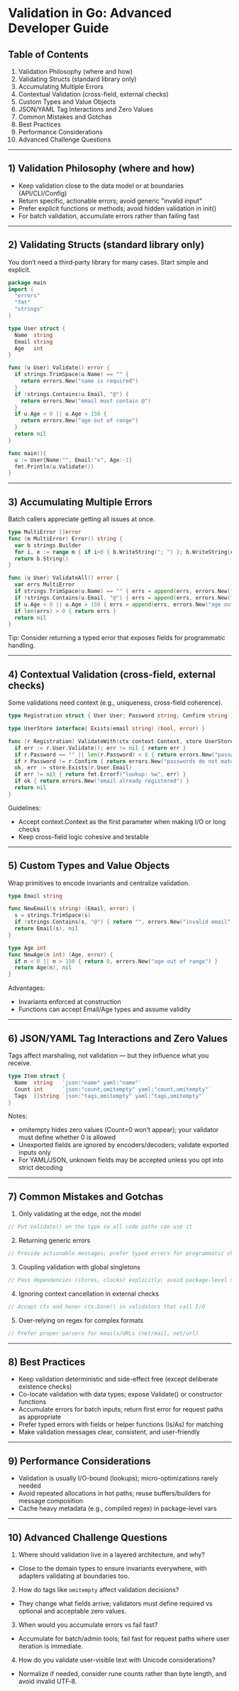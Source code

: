 # Validation in Go: Advanced Developer Guide

## Table of Contents
1. Validation Philosophy (where and how)
2. Validating Structs (standard library only)
3. Accumulating Multiple Errors
4. Contextual Validation (cross-field, external checks)
5. Custom Types and Value Objects
6. JSON/YAML Tag Interactions and Zero Values
7. Common Mistakes and Gotchas
8. Best Practices
9. Performance Considerations
10. Advanced Challenge Questions

---

## 1) Validation Philosophy (where and how)

- Keep validation close to the data model or at boundaries (API/CLI/Config)
- Return specific, actionable errors; avoid generic "invalid input"
- Prefer explicit functions or methods; avoid hidden validation in init()
- For batch validation, accumulate errors rather than failing fast

---

## 2) Validating Structs (standard library only)

You don’t need a third‑party library for many cases. Start simple and explicit.

```go
package main
import (
  "errors"
  "fmt"
  "strings"
)

type User struct {
  Name  string
  Email string
  Age   int
}

func (u User) Validate() error {
  if strings.TrimSpace(u.Name) == "" {
    return errors.New("name is required")
  }
  if !strings.Contains(u.Email, "@") {
    return errors.New("email must contain @")
  }
  if u.Age < 0 || u.Age > 150 {
    return errors.New("age out of range")
  }
  return nil
}

func main(){
  u := User{Name:"", Email:"x", Age:-1}
  fmt.Println(u.Validate())
}
```

---

## 3) Accumulating Multiple Errors

Batch callers appreciate getting all issues at once.

```go
type MultiError []error
func (m MultiError) Error() string {
  var b strings.Builder
  for i, e := range m { if i>0 { b.WriteString("; ") }; b.WriteString(e.Error()) }
  return b.String()
}

func (u User) ValidateAll() error {
  var errs MultiError
  if strings.TrimSpace(u.Name) == "" { errs = append(errs, errors.New("name required")) }
  if !strings.Contains(u.Email, "@") { errs = append(errs, errors.New("email invalid")) }
  if u.Age < 0 || u.Age > 150 { errs = append(errs, errors.New("age out of range")) }
  if len(errs) > 0 { return errs }
  return nil
}
```

Tip: Consider returning a typed error that exposes fields for programmatic handling.

---

## 4) Contextual Validation (cross-field, external checks)

Some validations need context (e.g., uniqueness, cross-field coherence).

```go
type Registration struct { User User; Password string; Confirm string }

type UserStore interface{ Exists(email string) (bool, error) }

func (r Registration) ValidateWith(ctx context.Context, store UserStore) error {
  if err := r.User.Validate(); err != nil { return err }
  if r.Password == "" || len(r.Password) < 8 { return errors.New("password too short") }
  if r.Password != r.Confirm { return errors.New("passwords do not match") }
  ok, err := store.Exists(r.User.Email)
  if err != nil { return fmt.Errorf("lookup: %w", err) }
  if ok { return errors.New("email already registered") }
  return nil
}
```

Guidelines:
- Accept context.Context as the first parameter when making I/O or long checks
- Keep cross-field logic cohesive and testable

---

## 5) Custom Types and Value Objects

Wrap primitives to encode invariants and centralize validation.

```go
type Email string

func NewEmail(s string) (Email, error) {
  s = strings.TrimSpace(s)
  if !strings.Contains(s, "@") { return "", errors.New("invalid email") }
  return Email(s), nil
}

type Age int
func NewAge(n int) (Age, error) {
  if n < 0 || n > 150 { return 0, errors.New("age out of range") }
  return Age(n), nil
}
```

Advantages:
- Invariants enforced at construction
- Functions can accept Email/Age types and assume validity

---

## 6) JSON/YAML Tag Interactions and Zero Values

Tags affect marshaling, not validation — but they influence what you receive.

```go
type Item struct {
  Name  string   `json:"name" yaml:"name"`
  Count int      `json:"count,omitempty" yaml:"count,omitempty"`
  Tags  []string `json:"tags,omitempty" yaml:"tags,omitempty"`
}
```

Notes:
- omitempty hides zero values (Count=0 won’t appear); your validator must define whether 0 is allowed
- Unexported fields are ignored by encoders/decoders; validate exported inputs only
- For YAML/JSON, unknown fields may be accepted unless you opt into strict decoding

---

## 7) Common Mistakes and Gotchas

1) Only validating at the edge, not the model
```go
// Put Validate() on the type so all code paths can use it
```

2) Returning generic errors
```go
// Provide actionable messages; prefer typed errors for programmatic checks
```

3) Coupling validation with global singletons
```go
// Pass dependencies (stores, clocks) explicitly; avoid package-level state
```

4) Ignoring context cancellation in external checks
```go
// Accept ctx and honor ctx.Done() in validators that call I/O
```

5) Over-relying on regex for complex formats
```go
// Prefer proper parsers for emails/URLs (net/mail, net/url)
```

---

## 8) Best Practices

- Keep validation deterministic and side-effect free (except deliberate existence checks)
- Co-locate validation with data types; expose Validate() or constructor functions
- Accumulate errors for batch inputs; return first error for request paths as appropriate
- Prefer typed errors with fields or helper functions (Is/As) for matching
- Make validation messages clear, consistent, and user-friendly

---

## 9) Performance Considerations

- Validation is usually I/O-bound (lookups); micro-optimizations rarely needed
- Avoid repeated allocations in hot paths; reuse buffers/builders for message composition
- Cache heavy metadata (e.g., compiled regex) in package-level vars

---

## 10) Advanced Challenge Questions

1) Where should validation live in a layered architecture, and why?
- Close to the domain types to ensure invariants everywhere, with adapters validating at boundaries too.

2) How do tags like `omitempty` affect validation decisions?
- They change what fields arrive; validators must define required vs optional and acceptable zero values.

3) When would you accumulate errors vs fail fast?
- Accumulate for batch/admin tools; fail fast for request paths where user iteration is immediate.

4) How do you validate user-visible text with Unicode considerations?
- Normalize if needed, consider rune counts rather than byte length, and avoid invalid UTF‑8.

